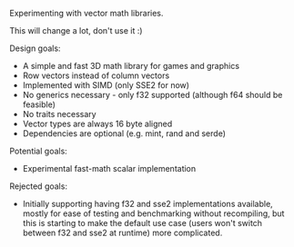 Experimenting with vector math libraries.

This will change a lot, don't use it :)

Design goals:
* A simple and fast 3D math library for games and graphics
* Row vectors instead of column vectors
* Implemented with SIMD (only SSE2 for now)
* No generics necessary - only f32 supported (although f64 should be feasible)
* No traits necessary
* Vector types are always 16 byte aligned
* Dependencies are optional (e.g. mint, rand and serde)

Potential goals:
* Experimental fast-math scalar implementation

Rejected goals:
* Initially supporting having f32 and sse2 implementations available, mostly for ease of testing and benchmarking without recompiling, but this is starting to make the default use case (users won't switch between f32 and sse2 at runtime) more complicated.

